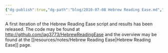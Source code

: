 ```yaml
---
{"dg-publish":true,"dg-path":"blog/2010-07-08 Hebrew Reading Ease.md","permalink":"/blog/2010-07-08-hebrew-reading-ease/","tags":["hre","hebrew","old-testament"],"noteIcon":"","created":"2010-07-08","updated":""}
---
```



A first iteration of the Hebrew Reading Ease script and results has been released.
The code may be found at http://github.com/jag3773/HebrewReadingEase and the 
overview may be found at the [[resources/notes/Hebrew Reading Ease\|Hebrew Reading Ease]] page.
